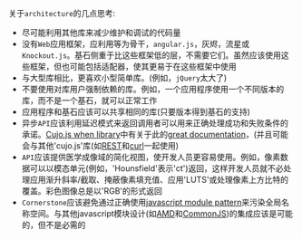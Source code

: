 关于`architecture`的几点思考:
* 尽可能利用其他库来减少维护和调试的代码量
* 没有`Web`应用框架，应利用等为骨干，`angular.js`，灰烬，流星或`Knockout.js`。基石侧重于比这些框架低的层，不需要它们。虽然应该使用这些框架，但也可能包括适配器，使其更易于在这些框架中使用
* 与大型库相比，更喜欢小型简单库。(例如，`jQuery`太大了) 
* 不要使用对库用户强制依赖的库。例如，一个应用程序使用一个不同版本的库，而不是一个基石，就可以正常工作
* 应用程序和基石应该可以共享相同的库(只要版本得到基石的支持)
* 异步`API`应该利用延迟模式来返回调用者可以用来正确处理成功和失败条件的承诺。[Cujo.js when library](https://github.com/cujojs/when)中有关于此的[great documentation](https://github.com/cujojs/when/wiki)，(并且可能会与其他'cujo.js'库(如[REST](https://github.com/cujojs/rest)和[curl](https://github.com/cujojs/curl)一起使用) 
* `API`应该提供医学成像域的简化视图，使开发人员更容易使用。例如，像素数据可以以模态单元(例如，'Hounsfield'表示'ct')返回，这样开发人员就不必处理应用渐升斜率/截取、掩蔽像素填充值、应用'LUTS'或处理像素上方比特的覆盖。彩色图像总是以'RGB'的形式返回
* `Cornerstone`应该避免通过正确使用[javascript module pattern](http://www.adequatelygood.com/JavaScript-Module-Pattern-In-Depth.html)来污染全局名称空间。与其他javascript模块设计(如[AMD](https://en.wikipedia.org/wiki/Asynchronous_module_definition)和[CommonJS](http://wiki.commonjs.org/wiki/CommonJS))的集成应该是可能的，但不是必需的